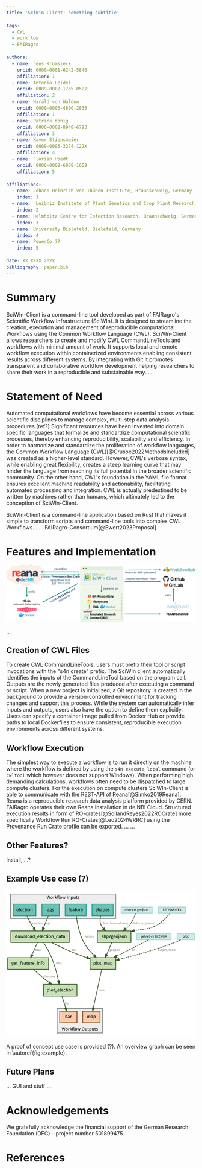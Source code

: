 ```yaml
---
title: 'SciWin-Client: something subtitle'

tags:
  - CWL
  - workflow
  - FAIRagro

authors:
  - name: Jens Krumsieck
    orcid: 0000-0001-6242-5846
    affiliation: 1
  - name: Antonia Leidel
    orcid: 0009-0007-1765-0527
    affiliation: 2
  - name: Harald von Waldow
    orcid: 0000-0003-4800-2833
    affiliation: 1
  - name: Patrick König
    orcid: 0000-0002-8948-6793
    affiliation: 3
  - name: Xaver Stiensmeier
    orcid: 0009-0005-3274-122X
    affiliation: 4
  - name: Florian Hoedt
    orcid: 0000-0002-6068-1659
    affiliation: 5

affiliations:
  - name: Johann Heinrich von Thünen-Institute, Braunschweig, Germany
    index: 1
  - name:  Leibniz Institute of Plant Genetics and Crop Plant Research, Gatersleben, Germany
    index: 2
  - name: Helmholtz Centre for Infection Research, Braunschweig, Germany
    index: 3
  - name: University Bielefeld, Bielefeld, Germany
    index: 4
  - name: PowerCo ??
    index: 5

date: XX XXXX 202X
bibliography: paper.bib
---
```


# Summary
SciWIn-Client is a command-line tool developed as part of FAIRagro's Scientific Workflow Infrastructure (SciWIn). It is designed to streamline the creation, execution and management of reproducible computational Workflows using the Common Workflow Language (CWL).
SciWIn-Client allows researchers to create and modify CWL CommandLineTools and workflows with minimal amount of work. It supports local and remote workflow execution within containerized environments enabling consistent results across different systems.
By integrating with Git it promotes transparent and collaborative workflow development helping researchers to share their work in a reproducible and substainable way.
...

# Statement of Need
Automated computational workflows have become essential across various scientific disciplines to manage complex, multi-step data analysis procedures.[ref?] Significant resources have been invested into domain specific languages that formalize and standardize computational scientific processes, thereby enhancing reproducibility, scalability and efficiency. In order to harmonize and standardize the proliferation of workflow languages, the Common Workflow Language (CWL)[@Crusoe2022MethodsIncluded] was created as a higher-level standard. However, CWL's verbose syntax, while enabling great flexibility, creates a steep learning curve that may hinder the language from reaching its full potential in the broader scientific community. On the other hand, CWL's foundation in the YAML file format ensures excellent machine readability and actionability, facilitating automated processing and integration. CWL is actually predestined to be written by machines rather than humans, which ultimately led to the conception of SciWIn-Client.

SciWIn-Client is a command-line application based on Rust that makes it simple to transform scripts and command-line tools into complex CWL Workflows...
... FAIRagro-Consortium[@Ewert2023Proposal]

# Features and Implementation

![Overview of ...](assets/overview.png)

...


## Creation of CWL Files
To create CWL CommandLineTools, users must prefix their tool or script invocations with the "s4n create" prefix. The SciWIn client automatically identifies the inputs of the CommandLineTool based on the program call. Outputs are the newly generated files produced after executing a command or script. When a new project is initialized, a Git repository is created in the background to provide a version-controlled environment for tracking changes and support this process. While the system can automatically infer inputs and outputs, users also have the option to define them explicitly. Users can specify a container image pulled from Docker Hub or provide paths to local Dockerfiles to ensure consistent, reproducible execution environments across different systems.

## Workflow Execution
The simplest way to execute a workflow is to run it directly on the machine where the workflow is defined by using the `s4n execute local` command (or `cwltool` which however does not support Windows).
When performing high demanding calculations, workflows often need to be dispatched to large compute clusters. For the execution on compute clusters SciWIn-Client is able to communicate with the REST-API of Reana[@Simko2019Reana]. Reana is a reproducible research data analysis platform provided by CERN. FAIRagro operates their own Reana Installation in de.NBI Cloud. 
Structured execution results in form of RO-crates[@SoilandReyes2022ROCrate] more specifically Workflow Run RO-Crates[@Leo2024WRRC] using the Provenance Run Crate profile can be exported. ...
...

## Other Features?
Install, ...?

## Example Use case (?)

![Workflow representation of the example use case.\label{fig:example}](assets/demo_wf.png)

A proof of concept use case is provided (?). An overview graph can be seen in \autoref{fig:example}. 

## Future Plans
... GUI and stuff ...

# Acknowledgements 
We gratefully acknowledge the financial support of the German Research Foundation (DFG) – project number 501899475.

# References